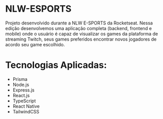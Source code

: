 # NLW-ESPORTS
Projeto desenvolvido durante a NLW E-SPORTS da Rocketseat. Nessa edição desenvolvemos uma aplicação completa (backend, frontend e mobile) onde o usuário é capaz de visualizar os games da plataforma de streaming Twitch, seus games preferidos encontrar novos jogadores de acordo seu game escolhido.
# Tecnologias Aplicadas:
  - Prisma 
  - Node.js 
  - Express.js
  - React.js
  - TypeScript
  - React Native
  - TailwindCSS
